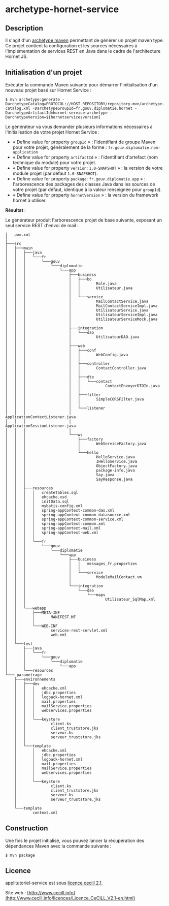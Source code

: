 # archetype-hornet-service

## Description

Il s'agit d'un [archétype maven](https://maven.apache.org/archetype/index.html) permettant de générer un projet maven type. Ce projet contient la configuration et les sources nécessaires à l'implémentation de services REST en Java dans le cadre de l'architecture Hornet JS.
 
## Initialisation d'un projet

Exécuter la commande Maven suivante pour démarrer l'initialisation d'un nouveau projet basé sur Hornet Service :

```shell
$ mvn archetype:generate -DarchetypeCatalog=PROTOCOL://HOST_REPOSITORY/repository-mvn/archetype-catalog.xml -DarchetypeGroupId=fr.gouv.diplomatie.hornet -DarchetypeArtifactId=hornet-service-archetype -DarchetypeVersion=${hornetservicesversion}
```

Le générateur va vous demander plusieurs informations nécessaires à l'initialisation de votre projet Hornet Service :

* « Define value for property `groupId`  » : l'identifiant de groupe Maven pour votre projet, généralement de la forme : `fr.gouv.diplomatie.nom-application`
* « Define value for property `artifactId` » : l'identifiant d'artefact (nom technique du module) pour votre projet.
* « Define value for property `version`:  `1.0-SNAPSHOT` » : la version de votre module projet (par défaut `1.0-SNAPSHOT`).
* « Define value for property `package`:  `fr.gouv.diplomatie.app` » : l'arborescence des packages des classes Java dans les sources de votre projet (par défaut, identique à la valeur renseignée pour `groupId`).
* « Define value for property `hornetVersion` » : la version du framework hornet à utiliser.

__Résultat__ : 

Le générateur produit l'arborescence projet de base suivante, exposant un seul service REST d'envoi de mail :

```
│   pom.xml
│
├───src
│   ├───main
│   │   ├───java
│   │   │   └───fr
│   │   │       └───gouv
│   │   │           └───diplomatie
│   │   │               └───app
│   │   │                   ├───business
│   │   │                   │   ├───bo
│   │   │                   │   │       Role.java
│   │   │                   │   │       Utilisateur.java
│   │   │                   │   │
│   │   │                   │   └───service
│   │   │                   │           MailContactService.java
│   │   │                   │           MailContactServiceImpl.java
│   │   │                   │           UtilisateurService.java
│   │   │                   │           UtilisateurServiceImpl.java
│   │   │                   │           UtilisateurServiceMock.java
│   │   │                   │
│   │   │                   ├───integration
│   │   │                   │   └───dao
│   │   │                   │           UtilisateurDAO.java
│   │   │                   │
│   │   │                   ├───web
│   │   │                   │   ├───conf
│   │   │                   │   │       WebConfig.java
│   │   │                   │   │
│   │   │                   │   ├───controller
│   │   │                   │   │       ContactController.java
│   │   │                   │   │
│   │   │                   │   ├───dto
│   │   │                   │   │   └───contact
│   │   │                   │   │           ContactEnvoyerDTOIn.java
│   │   │                   │   │
│   │   │                   │   ├───filter
│   │   │                   │   │       SimpleCORSFilter.java
│   │   │                   │   │
│   │   │                   │   └───listener
│   │   │                   │           ApplicationContextListener.java
│   │   │                   │           ApplicationSessionListener.java
│   │   │                   │
│   │   │                   └───ws
│   │   │                       ├───factory
│   │   │                       │       WebServiceFactory.java
│   │   │                       │
│   │   │                       └───hello
│   │   │                               HelloService.java
│   │   │                               IHelloService.java
│   │   │                               ObjectFactory.java
│   │   │                               package-info.java
│   │   │                               Say.java
│   │   │                               SayResponse.java
│   │   │
│   │   ├───resources
│   │   │   │   createTables.sql
│   │   │   │   ehcache.xsd
│   │   │   │   initData.sql
│   │   │   │   mybatis-config.xml
│   │   │   │   spring-appContext-common-dao.xml
│   │   │   │   spring-appContext-common-datasource.xml
│   │   │   │   spring-appContext-common-service.xml
│   │   │   │   spring-appContext-common.xml
│   │   │   │   spring-appContext-mail.xml
│   │   │   │   spring-appContext-web.xml
│   │   │   │
│   │   │   └───fr
│   │   │       └───gouv
│   │   │           └───diplomatie
│   │   │               └───app
│   │   │                   ├───business
│   │   │                   │   │   messages_fr.properties
│   │   │                   │   │
│   │   │                   │   └───service
│   │   │                   │           ModeleMailContact.vm
│   │   │                   │
│   │   │                   └───integration
│   │   │                       └───dao
│   │   │                           └───maps
│   │   │                                   Utilisateur_SqlMap.xml
│   │   │
│   │   └───webapp
│   │       ├───META-INF
│   │       │       MANIFEST.MF
│   │       │
│   │       └───WEB-INF
│   │               services-rest-servlet.xml
│   │               web.xml
│   │
│   └───test
│       ├───java
│       │   └───fr
│       │       └───gouv
│       │           └───diplomatie
│       │               └───app
│       └───resources
└───_parametrage
    ├───environnements
    │   ├───dev
    │   │   │   ehcache.xml
    │   │   │   jdbc.properties
    │   │   │   logback-hornet.xml
    │   │   │   mail.properties
    │   │   │   mailService.properties
    │   │   │   webservices.properties
    │   │   │
    │   │   └───keystore
    │   │           client.ks
    │   │           client_truststore.jks
    │   │           serveur.ks
    │   │           serveur_truststore.jks
    │   │
    │   └───template
    │       │   ehcache.xml
    │       │   jdbc.properties
    │       │   logback-hornet.xml
    │       │   mail.properties
    │       │   mailService.properties
    │       │   webservices.properties
    │       │
    │       └───keystore
    │               client.ks
    │               client_truststore.jks
    │               serveur.ks
    │               serveur_truststore.jks
    │
    └───template
            context.xml

```

## Construction 

Une fois le projet initialisé, vous pouvez lancer la récupération des dépendances Maven avec la commande suivante :

```shell
$ mvn package
```

## Licence

applitutoriel-service est sous [licence cecill 2.1](./LICENSE.md).

Site web : [http://www.cecill.info](http://www.cecill.info/licences/Licence_CeCILL_V2.1-en.html)
